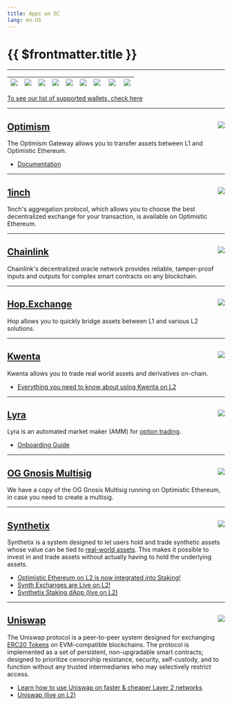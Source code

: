 ```yaml
---
title: Apps on OΞ
lang: en-US
---
```


# {{ $frontmatter.title }}


--- 


| [<img src="../../assets/logos/optimism.svg" class="logo">](#optimism) | [<img src="../../assets/logos/uniswap.png" class="logo">](#uniswap) | [<img src="../../assets/logos/synthetix.png" class="logo">](#synthetix) | [<img src="../../assets/logos/chainlink-logo.png" class="logo">](#chainlink) | [<img src="../../assets/logos/lyra.png" class="logo">](#lyra) | [<img src="../../assets/logos/hop_logo.png" class="logo">](#hop-exchange) | [<img src="../../assets/logos/1inch.png" class="logo">](#_1inch) | [<img src="../../assets/logos/kwenta.jpeg" class="logo" align="right">](#kwenta) | [<img src="../../assets/logos/gnosis.png" class="logo" align="right">](#og-gnosis-multisig) |
| - | - | - | - | - | - | - | - | - |





[To see our list of supported wallets, check here](/docs/users/wallets.html)


---

## [Optimism <img src="../../assets/logos/optimism.svg" class="logo" align="right">](https://gateway.optimism.io/)

The Optimism Gateway allows you to transfer assets between L1 and Optimistic Ethereum.

* [Documentation](/docs/users/gateway.html)

---

## [1inch <img src="../../assets/logos/1inch.png" class="logo" align="right">](https://help.1inch.io/en/articles/5468238-optimism-how-to-use-1inch-on-optimistic-ethereum)

1inch's aggregation protocol, which allows you to choose the best decentralized exchange for your
transaction, is available on Optimistic Ethereum.



---

## [Chainlink <img src="../../assets/logos/chainlink-logo.png" class="logo" align="right">](https://chain.link/)

Chainlink's decentralized oracle network provides reliable, tamper-proof inputs and outputs for complex smart contracts on any blockchain.

---


## [Hop.Exchange <img src="../../assets/logos/hop_logo.png" class="logo" align="right">](https://app.hop.exchange/send?sourceNetwork=ethereum&destNetwork=optimism)

Hop allows you to quickly bridge assets between L1 and various L2 solutions.

---

## [Kwenta <img src="../../assets/logos/kwenta.jpeg" class="logo" align="right">](https://kwenta.io/)

Kwenta allows you to trade real world assets and derivatives on-chain.

* [Everything you need to know about using Kwenta on L2](https://blog.kwenta.io/everything-you-need-to-know-about-using-kwenta-on-l2/)

---

## [Lyra <img src="../../assets/logos/lyra.png" class="logo" align="right">](https://www.lyra.finance/)

Lyra is an automated market maker (AMM) for [option 
trading](https://www.lyra.finance/files/whitepaper.pdf). 


* [Onboarding Guide](https://blog.lyra.finance/onboarding-guide/)

---


## [OG Gnosis Multisig<img src="../../assets/logos/gnosis.png" class="logo" align="right">](https://ogg.scopelift.co/)

We have a copy of the OG Gnosis Multisig running on Optimistic Ethereum, in case you need to
create a multisig.

---


## [Synthetix <img src="../../assets/logos/synthetix.png" class="logo" align="right">](https://staking.synthetix.io/)

Synthetix is a system designed to let users hold and trade synthetic assets whose value can be tied to
[real-world assets](https://docs.synthetix.io/tokens/list).
This makes it possible to invest in and trade assets without actually having to hold the underlying assets.

* [Optimistic Ethereum on L2 is now integrated into Staking!](https://blog.synthetix.io/oe-integrated-into-staking/)
* [Synth Exchanges are Live on L2!](https://blog.synthetix.io/synth-exchanges-are-live-on-l2/)
* [Synthetix Staking dApp (live on L2)](https://staking.synthetix.io/)




---

## [Uniswap <img src="../../assets/logos/uniswap.png" class="logo" align="right">](https://uniswap.org/)



The Uniswap protocol is a peer-to-peer system designed for exchanging [ERC20 Tokens](https://ethereum.org/en/developers/docs/standards/tokens/erc-20/) on EVM-compatible blockchains.
The protocol is implemented as a set of persistent, non-upgradable smart contracts; designed to prioritize censorship resistance, security, self-custody, and to function without any trusted intermediaries who may selectively restrict access.

* [Learn how to use Uniswap on faster & cheaper Layer 2 networks](https://help.uniswap.org/en/collections/3033942-layer-2)
* [Uniswap (live on L2)](https://app.uniswap.org/#/swap)

